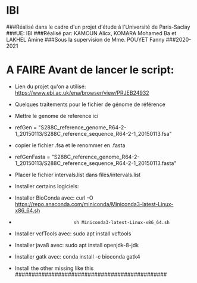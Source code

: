 # IBI

###Réalisé dans le cadre d'un projet d'étude à l'Université de Paris-Saclay
###UE: IBI
###Réalisé par: KAMOUN Alicx, KOMARA Mohamed Ba et LAKHEL Amine
###Sous la supervision de Mme. POUYET Fanny
###2020-2021
# A FAIRE Avant de lancer le script:
- Lien du projet qu'on a utilisé: https://www.ebi.ac.uk/ena/browser/view/PRJEB24932
- Quelques traitements pour le fichier de génome de référence
- Mettre le genome de reference ici
- refGen = "S288C_reference_genome_R64-2-1_20150113/S288C_reference_sequence_R64-2-1_20150113.fsa"
- copier le fichier .fsa et le renommer en .fasta
- refGenFasta = "S288C_reference_genome_R64-2-1_20150113/S288C_reference_sequence_R64-2-1_20150113.fasta"

- Placer le fichier intervals.list dans files/intervals.list
- Installer certains logiciels:
- Installer BioConda avec:   curl -O https://repo.anaconda.com/miniconda/Miniconda3-latest-Linux-x86_64.sh
-                           sh Miniconda3-latest-Linux-x86_64.sh
- Installer vcfTools avec: sudo apt install vcftools
- Installer java8 avec: sudo apt install openjdk-8-jdk
- Installer gatk avec: conda install -c bioconda gatk4
- Install the other missing like this
##############################################
